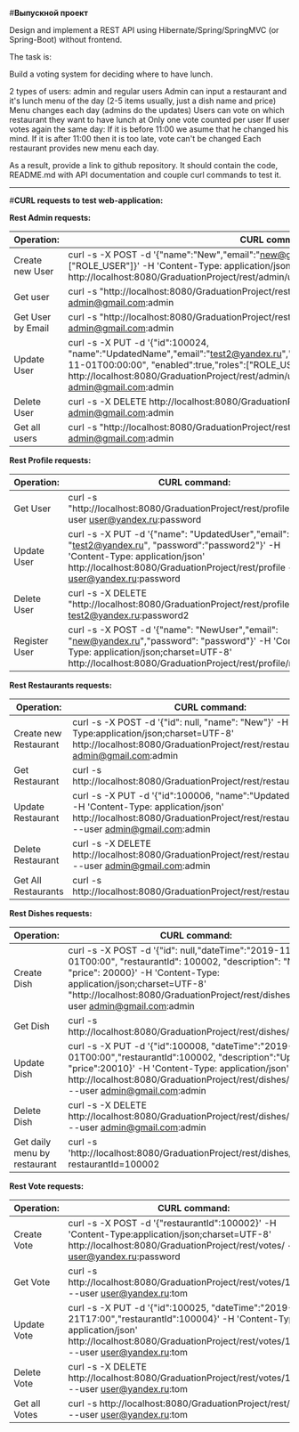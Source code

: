 #**Выпускной проект**


Design and implement a REST API using Hibernate/Spring/SpringMVC (or Spring-Boot) without frontend.

The task is:

Build a voting system for deciding where to have lunch.

2 types of users: admin and regular users
Admin can input a restaurant and it's lunch menu of the day (2-5 items usually, just a dish name and price)
Menu changes each day (admins do the updates)
Users can vote on which restaurant they want to have lunch at
Only one vote counted per user
If user votes again the same day:
If it is before 11:00 we asume that he changed his mind.
If it is after 11:00 then it is too late, vote can't be changed
Each restaurant provides new menu each day.

As a result, provide a link to github repository. It should contain the code, README.md with API documentation and couple curl commands to test it.

-------------------------------------------------------------------------------

#**CURL requests to test web-application:**

**Rest Admin requests:**

Operation: | CURL command: | User:
----------- | ------- | --------
Create new User | curl -s -X POST -d '{"name":"New","email":"new@gmail.com","password":"newPass","role":["ROLE_USER"]}' -H 'Content-Type: application/json' http://localhost:8080/GraduationProject/rest/admin/users/ --user admin@gmail.com:admin | Admin
Get user | curl -s "http://localhost:8080/GraduationProject/rest/admin/users/100001" --user admin@gmail.com:admin | Admin
Get User by Email | curl -s "http://localhost:8080/GraduationProject/rest/admin/users/by?admin@gmail.com" --user admin@gmail.com:admin | Admin
Update User | curl -s -X PUT -d '{"id":100024, "name":"UpdatedName","email":"test2@yandex.ru","password":"password2","registered":"2019-11-01T00:00:00", "enabled":true,"roles":["ROLE_USER"]}' -H 'Content-Type: application/json' http://localhost:8080/GraduationProject/rest/admin/users/100001 --user admin@gmail.com:admin | Admin
Delete User | curl -s -X DELETE http://localhost:8080/GraduationProject/rest/admin/users/100023 --user admin@gmail.com:admin | Admin
Get all users | curl -s "http://localhost:8080/GraduationProject/rest/admin/users" --user admin@gmail.com:admin | Admin

**Rest Profile requests:**

Operation: | CURL command: | User:
----------- | ------- | --------
Get User | curl -s "http://localhost:8080/GraduationProject/rest/profile" --user user@yandex.ru:password | Authorized
Update User | curl -s -X PUT -d '{"name": "UpdatedUser","email": "test2@yandex.ru", "password":"password2"}' -H 'Content-Type: application/json' http://localhost:8080/GraduationProject/rest/profile --user user@yandex.ru:password | Authorized
Delete User | curl -s -X DELETE "http://localhost:8080/GraduationProject/rest/profile" -user test2@yandex.ru:password2 | Authorized
Register User | curl -s -X POST -d '{"name": "NewUser","email": "new@yandex.ru","password": "password"}' -H 'Content-Type: application/json;charset=UTF-8' http://localhost:8080/GraduationProject/rest/profile/register | Anonymous


**Rest Restaurants requests:**

Operation: | CURL command: | User:
----------- | ------- | --------
Create new Restaurant | curl -s -X POST -d '{"id": null, "name": "New"}' -H 'Content-Type:application/json;charset=UTF-8' http://localhost:8080/GraduationProject/rest/restaurants/ --user admin@gmail.com:admin | Admin
Get Restaurant | curl -s http://localhost:8080/GraduationProject/rest/restaurants/100002 | All
Update Restaurant | curl -s -X PUT -d '{"id":100006, "name":"UpdatedRestaurant"}' -H 'Content-Type: application/json' http://localhost:8080/GraduationProject/rest/restaurants/100006 --user admin@gmail.com:admin | Admin
Delete Restaurant | curl -s -X DELETE http://localhost:8080/GraduationProject/rest/restaurants/100006 --user admin@gmail.com:admin | Admin
Get All Restaurants | curl -s http://localhost:8080/GraduationProject/rest/restaurants/all | All

**Rest Dishes requests:**

Operation: | CURL command: | User:
----------- | ------- | --------
Create Dish | curl -s -X POST -d '{"id": null,"dateTime":"2019-11-01T00:00", "restaurantId": 100002, "description": "New" , "price": 20000}' -H 'Content-Type: application/json;charset=UTF-8' "http://localhost:8080/GraduationProject/rest/dishes/" --user admin@gmail.com:admin | Admin
Get Dish | curl -s http://localhost:8080/GraduationProject/rest/dishes/100007 | All
Update Dish | curl -s -X PUT -d '{"id":100008, "dateTime":"2019-11-01T00:00","restaurantId":100002, "description":"Updated", "price":20010}' -H 'Content-Type: application/json' http://localhost:8080/GraduationProject/rest/dishes/100008 --user admin@gmail.com:admin | Admin
Delete Dish | curl -s -X DELETE http://localhost:8080/GraduationProject/rest/dishes/100008 --user admin@gmail.com:admin | Admin
Get daily menu by restaurant | curl -s 'http://localhost:8080/GraduationProject/rest/dishes/?restaurantId=100002 | All

**Rest Vote requests:**

Operation: | CURL command: | User:
----------- | ------- | --------
Create Vote | curl -s -X POST -d '{"restaurantId":100002}' -H 'Content-Type:application/json;charset=UTF-8' http://localhost:8080/GraduationProject/rest/votes/ --user user@yandex.ru:password | Authorized
Get Vote | curl -s http://localhost:8080/GraduationProject/rest/votes/100022 --user user@yandex.ru:tom | Authorized
Update Vote | curl -s -X PUT -d '{"id":100025, "dateTime":"2019-08-21T17:00","restaurantId":100004}' -H 'Content-Type: application/json' http://localhost:8080/GraduationProject/rest/votes/100025 --user user@yandex.ru:tom | Authorized
Delete Vote | curl -s -X DELETE http://localhost:8080/GraduationProject/rest/votes/100026 --user user@yandex.ru:tom | Authorized
Get all Votes | curl -s http://localhost:8080/GraduationProject/rest/votes/ --user user@yandex.ru:tom | Authorized
